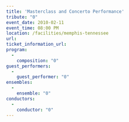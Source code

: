 ```yaml
---
title: 'Masterclass and Concerto Performance'
tribute: "0"
event_date: 2010-02-11
event_time: 08:00 PM
location: /facilities/memphis-tennessee
url: 
ticket_information_url: 
program: 
  -
    composition: "0"
guest_performers: 
  -
    guest_performer: "0"
ensembles: 
  -
    ensemble: "0"
conductors: 
  -
    conductor: "0"
---
```

